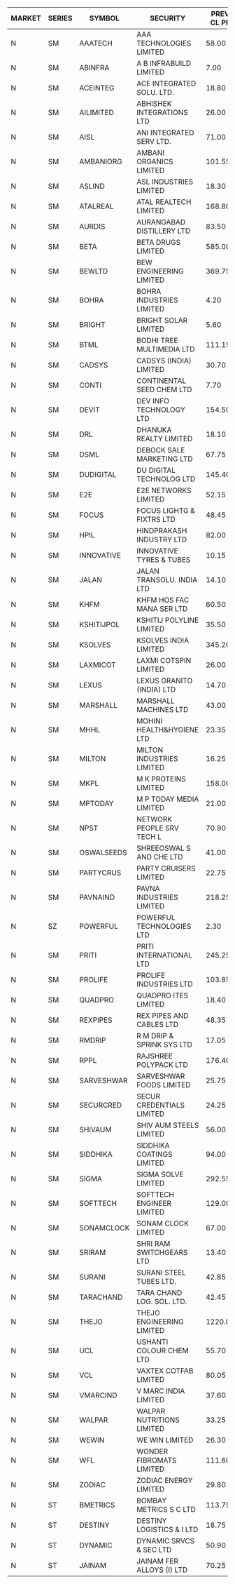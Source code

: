 


| MARKET | SERIES | SYMBOL | SECURITY | PREV CL PR | OPEN PRICE | HIGH PRICE | LOW PRICE | CLOSE PRICE | NET TRDVAL | NET TRDQTY | CORP IND | HI 52 WK | LO 52 WK |
| ----- | ----- | ----- | ----- | ----- | ----- | ----- | ----- | ----- | ----- | ----- | ----- | ----- | ----- |
| N | SM | AAATECH | AAA TECHNOLOGIES LIMITED | 58.00 | 59.75 | 65.00 | 59.75 | 64.00 | 2817450.00 | 45000 |  | 72.45 | 42.00 |
| N | SM | ABINFRA | A B INFRABUILD LIMITED | 7.00 | 6.65 | 6.65 | 6.65 | 6.65 | 53200.00 | 8000 |  | 11.15 | 5.00 |
| N | SM | ACEINTEG | ACE INTEGRATED SOLU. LTD. | 18.80 | 19.70 | 19.70 | 19.70 | 19.70 | 88650.00 | 4500 |  | 23.30 | 14.45 |
| N | SM | AILIMITED | ABHISHEK INTEGRATIONS LTD | 26.00 | 26.00 | 26.00 | 26.00 | 26.00 | 78000.00 | 3000 |  | 38.60 | 19.00 |
| N | SM | AISL | ANI INTEGRATED SERV LTD. | 71.00 | 71.00 | 71.00 | 65.60 | 66.30 | 243480.00 | 3600 |  | 71.00 | 18.10 |
| N | SM | AMBANIORG | AMBANI ORGANICS LIMITED | 101.55 | 100.50 | 106.50 | 100.50 | 106.50 | 1454800.00 | 14000 |  | 114.85 | 43.70 |
| N | SM | ASLIND | ASL INDUSTRIES LIMITED | 18.30 | 19.20 | 19.20 | 19.20 | 19.20 | 76800.00 | 4000 |  | 23.00 | 6.30 |
| N | SM | ATALREAL | ATAL REALTECH LIMITED | 168.80 | 161.00 | 176.30 | 161.00 | 175.55 | 4073600.00 | 24000 |  | 188.40 | 30.95 |
| N | SM | AURDIS | AURANGABAD DISTILLERY LTD | 83.50 | 83.50 | 85.10 | 83.00 | 83.00 | 1177100.00 | 14000 |  | 86.00 | 25.90 |
| N | SM | BETA | BETA DRUGS LIMITED | 585.00 | 525.00 | 565.00 | 525.00 | 529.40 | 6627460.00 | 12400 |  | 665.00 | 104.80 |
| N | SM | BEWLTD | BEW ENGINEERING LIMITED | 369.75 | 388.20 | 388.20 | 360.00 | 388.20 | 30010800.00 | 78000 |  | 388.20 | 228.15 |
| N | SM | BOHRA | BOHRA INDUSTRIES LIMITED | 4.20 | 4.20 | 4.20 | 4.20 | 4.20 | 33600.00 | 8000 |  | 7.25 | .95 |
| N | SM | BRIGHT | BRIGHT SOLAR LIMITED | 5.60 | 5.65 | 5.65 | 5.35 | 5.55 | 846000.00 | 153000 |  | 15.55 | 4.60 |
| N | SM | BTML | BODHI TREE MULTIMEDIA LTD | 111.15 | 116.70 | 116.70 | 116.70 | 116.70 | 140040.00 | 1200 |  | 117.70 | 64.05 |
| N | SM | CADSYS | CADSYS (INDIA) LIMITED | 30.70 | 29.25 | 29.25 | 29.20 | 29.20 | 116900.00 | 4000 |  | 36.90 | 18.10 |
| N | SM | CONTI | CONTINENTAL SEED CHEM LTD | 7.70 | 8.05 | 8.05 | 8.05 | 8.05 | 134153.25 | 16665 |  | 11.40 | 5.20 |
| N | SM | DEVIT | DEV INFO TECHNOLOGY LTD | 154.50 | 158.00 | 165.00 | 155.00 | 164.95 | 2662350.00 | 16500 |  | 165.00 | 85.00 |
| N | SM | DRL | DHANUKA REALTY LIMITED | 18.10 | 19.00 | 19.00 | 19.00 | 19.00 | 228000.00 | 12000 |  | 21.05 | 7.50 |
| N | SM | DSML | DEBOCK SALE MARKETING LTD | 67.75 | 68.00 | 71.10 | 65.00 | 71.10 | 9594900.00 | 138000 |  | 71.10 | 5.75 |
| N | SM | DUDIGITAL | DU DIGITAL TECHNOLOG LTD | 145.40 | 138.15 | 138.15 | 138.15 | 138.15 | 276300.00 | 2000 |  | 153.05 | 95.00 |
| N | SM | E2E | E2E NETWORKS LIMITED | 52.15 | 54.50 | 54.75 | 52.00 | 54.75 | 1632800.00 | 30000 |  | 61.30 | 34.50 |
| N | SM | FOCUS | FOCUS LIGHTG & FIXTRS LTD | 48.45 | 50.85 | 50.85 | 49.00 | 50.85 | 452100.00 | 9000 |  | 71.90 | 18.05 |
| N | SM | HPIL | HINDPRAKASH INDUSTRY LTD | 82.00 | 77.40 | 82.95 | 77.20 | 82.95 | 3116550.00 | 39000 |  | 93.90 | 45.40 |
| N | SM | INNOVATIVE | INNOVATIVE TYRES & TUBES | 10.15 | 9.70 | 9.75 | 9.70 | 9.75 | 58350.00 | 6000 |  | 20.45 | 5.65 |
| N | SM | JALAN | JALAN TRANSOLU. INDIA LTD | 14.10 | 13.40 | 13.40 | 13.40 | 13.40 | 120600.00 | 9000 |  | 14.90 | 2.75 |
| N | SM | KHFM | KHFM HOS FAC MANA SER LTD | 60.50 | 63.00 | 63.00 | 58.50 | 59.00 | 1616100.00 | 27000 |  | 63.75 | 25.75 |
| N | SM | KSHITIJPOL | KSHITIJ POLYLINE LIMITED | 35.50 | 33.75 | 35.00 | 33.75 | 35.00 | 1294815.00 | 37328 |  | 45.65 | 19.85 |
| N | SM | KSOLVES | KSOLVES INDIA LIMITED | 345.20 | 345.20 | 379.70 | 345.20 | 368.55 | 21137520.00 | 58400 |  | 1718.20 | 227.00 |
| N | SM | LAXMICOT | LAXMI COTSPIN LIMITED | 26.00 | 26.00 | 26.00 | 26.00 | 26.00 | 156000.00 | 6000 |  | 36.55 | 7.50 |
| N | SM | LEXUS | LEXUS GRANITO (INDIA) LTD | 14.70 | 14.70 | 15.40 | 14.70 | 15.40 | 91000.00 | 6000 |  | 22.50 | 7.20 |
| N | SM | MARSHALL | MARSHALL MACHINES LTD | 43.00 | 47.00 | 47.00 | 43.05 | 43.90 | 2572350.00 | 57000 |  | 47.00 | 6.70 |
| N | SM | MHHL | MOHINI HEALTH&HYGIENE LTD | 23.35 | 23.15 | 23.80 | 22.35 | 22.35 | 1604250.00 | 69000 |  | 39.50 | 15.95 |
| N | SM | MILTON | MILTON INDUSTRIES LIMITED | 16.25 | 16.00 | 16.00 | 16.00 | 16.00 | 70400.00 | 4400 |  | 27.05 | 10.65 |
| N | SM | MKPL | M K PROTEINS LIMITED | 158.00 | 150.10 | 150.10 | 150.10 | 150.10 | 600400.00 | 4000 |  | 158.00 | 75.10 |
| N | SM | MPTODAY | M P TODAY MEDIA LIMITED | 21.00 | 20.25 | 20.25 | 20.25 | 20.25 | 40500.00 | 2000 |  | 30.00 | 9.70 |
| N | SM | NPST | NETWORK PEOPLE SRV TECH L | 70.90 | 71.10 | 71.10 | 71.10 | 71.10 | 113760.00 | 1600 |  | 78.00 | 67.00 |
| N | SM | OSWALSEEDS | SHREEOSWAL S AND CHE LTD | 41.00 | 40.90 | 40.90 | 40.90 | 40.90 | 327200.00 | 8000 |  | 49.00 | 28.00 |
| N | SM | PARTYCRUS | PARTY CRUISERS LIMITED | 22.75 | 22.80 | 22.80 | 21.75 | 21.75 | 134600.00 | 6000 |  | 39.90 | 16.50 |
| N | SM | PAVNAIND | PAVNA INDUSTRIES LIMITED | 218.25 | 214.00 | 214.00 | 214.00 | 214.00 | 171200.00 | 800 |  | 225.00 | 165.05 |
| N | SZ | POWERFUL | POWERFUL TECHNOLOGIES LTD | 2.30 | 2.25 | 2.40 | 2.20 | 2.20 | 71300.00 | 32000 |  | 7.55 | 1.90 |
| N | SM | PRITI | PRITI INTERNATIONAL LTD | 245.25 | 247.00 | 257.00 | 246.70 | 257.00 | 1596320.00 | 6400 |  | 284.90 | 66.80 |
| N | SM | PROLIFE | PROLIFE INDUSTRIES LTD | 103.85 | 109.00 | 109.00 | 109.00 | 109.00 | 327000.00 | 3000 |  | 117.00 | 33.25 |
| N | SM | QUADPRO | QUADPRO ITES LIMITED | 18.40 | 18.40 | 18.75 | 18.20 | 18.20 | 1213800.00 | 66000 |  | 18.75 | 17.50 |
| N | SM | REXPIPES | REX PIPES AND CABLES LTD | 48.35 | 46.50 | 50.75 | 46.00 | 50.70 | 6570400.00 | 132000 |  | 64.35 | 26.00 |
| N | SM | RMDRIP | R M DRIP & SPRINK SYS LTD | 17.05 | 17.00 | 17.00 | 16.30 | 16.30 | 100600.00 | 6000 |  | 59.00 | 15.50 |
| N | SM | RPPL | RAJSHREE POLYPACK LTD | 176.40 | 170.35 | 173.00 | 170.25 | 172.60 | 1371900.00 | 8000 |  | 200.00 | 74.00 |
| N | SM | SARVESHWAR | SARVESHWAR FOODS LIMITED | 25.75 | 24.90 | 24.90 | 24.50 | 24.50 | 235920.00 | 9600 |  | 37.85 | 11.00 |
| N | SM | SECURCRED | SECUR CREDENTIALS LIMITED | 24.25 | 25.45 | 25.45 | 25.45 | 25.45 | 15270.00 | 600 |  | 36.25 | 12.00 |
| N | SM | SHIVAUM | SHIV AUM STEELS LIMITED | 56.00 | 55.25 | 55.25 | 55.25 | 55.25 | 165750.00 | 3000 |  | 59.00 | 45.50 |
| N | SM | SIDDHIKA | SIDDHIKA COATINGS LIMITED | 94.00 | 89.50 | 89.50 | 89.30 | 89.30 | 2500800.00 | 28000 |  | 94.00 | 45.00 |
| N | SM | SIGMA | SIGMA SOLVE LIMITED | 292.55 | 300.00 | 300.00 | 300.00 | 300.00 | 900000.00 | 3000 |  | 340.30 | 33.80 |
| N | SM | SOFTTECH | SOFTTECH ENGINEER LIMITED | 129.00 | 129.00 | 129.00 | 129.00 | 129.00 | 206400.00 | 1600 |  | 133.40 | 73.10 |
| N | SM | SONAMCLOCK | SONAM CLOCK LIMITED | 67.00 | 67.05 | 67.05 | 66.00 | 66.50 | 598650.00 | 9000 |  | 67.45 | 39.00 |
| N | SM | SRIRAM | SHRI RAM SWITCHGEARS LTD | 13.40 | 12.75 | 12.75 | 12.75 | 12.75 | 76500.00 | 6000 |  | 18.50 | 11.20 |
| N | SM | SURANI | SURANI STEEL TUBES LTD. | 42.85 | 40.75 | 42.00 | 40.75 | 42.00 | 666000.00 | 16000 |  | 46.65 | 17.35 |
| N | SM | TARACHAND | TARA CHAND LOG. SOL. LTD. | 42.45 | 42.00 | 42.00 | 41.35 | 41.35 | 914800.00 | 22000 |  | 52.35 | 26.00 |
| N | SM | THEJO | THEJO ENGINEERING LIMITED | 1220.00 | 1233.00 | 1233.00 | 1196.10 | 1210.00 | 6176100.00 | 5100 |  | 3950.00 | 980.00 |
| N | SM | UCL | USHANTI COLOUR CHEM LTD | 55.70 | 60.00 | 60.00 | 56.00 | 58.60 | 821000.00 | 14000 |  | 60.00 | 24.00 |
| N | SM | VCL | VAXTEX COTFAB LIMITED | 80.05 | 79.95 | 83.60 | 79.95 | 83.60 | 1453350.00 | 18000 |  | 83.60 | 17.00 |
| N | SM | VMARCIND | V MARC INDIA LIMITED | 37.60 | 37.30 | 37.30 | 36.00 | 36.00 | 988950.00 | 27000 |  | 45.00 | 25.35 |
| N | SM | WALPAR | WALPAR NUTRITIONS LIMITED | 33.25 | 34.90 | 34.90 | 34.90 | 34.90 | 69800.00 | 2000 |  | 51.50 | 31.55 |
| N | SM | WEWIN | WE WIN LIMITED | 26.30 | 27.60 | 27.60 | 27.60 | 27.60 | 82800.00 | 3000 |  | 55.15 | 13.05 |
| N | SM | WFL | WONDER FIBROMATS LIMITED | 111.60 | 117.15 | 117.15 | 117.15 | 117.15 | 299904.00 | 2560 |  | 157.95 | 42.70 |
| N | SM | ZODIAC | ZODIAC ENERGY LIMITED | 29.80 | 29.50 | 29.50 | 28.35 | 28.35 | 231400.00 | 8000 |  | 31.60 | 11.50 |
| N | ST | BMETRICS | BOMBAY METRICS S C LTD | 113.75 | 119.40 | 119.40 | 119.40 | 119.40 | 11892240.00 | 99600 |  | 119.40 | 98.30 |
| N | ST | DESTINY | DESTINY LOGISTICS & I LTD | 18.75 | 17.85 | 17.85 | 17.85 | 17.85 | 2998800.00 | 168000 |  | 20.70 | 17.85 |
| N | ST | DYNAMIC | DYNAMIC SRVCS & SEC LTD | 50.90 | 49.05 | 51.40 | 49.05 | 50.60 | 14418200.00 | 282000 |  | 55.65 | 49.05 |
| N | ST | JAINAM | JAINAM FER ALLOYS (I) LTD | 70.25 | 70.50 | 71.00 | 70.00 | 70.00 | 4352000.00 | 62000 |  | 76.65 | 70.00 |



